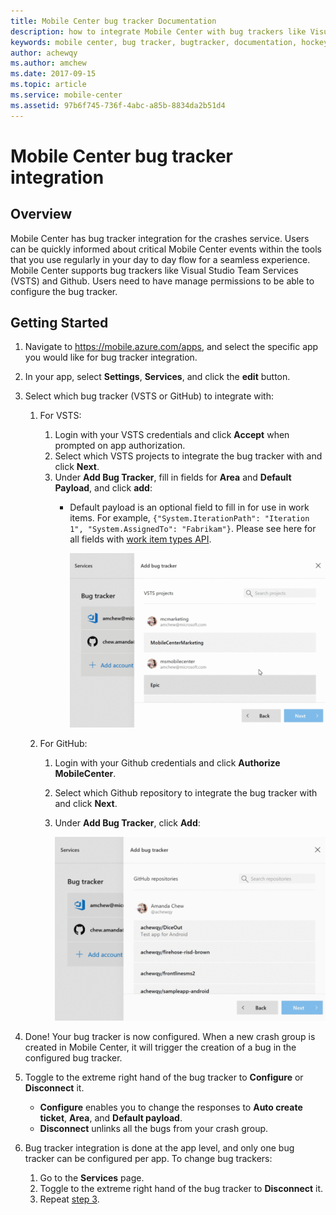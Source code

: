 ```yaml
---
title: Mobile Center bug tracker Documentation
description: how to integrate Mobile Center with bug trackers like Visual Studio Team Services (VSTS) and Github
keywords: mobile center, bug tracker, bugtracker, documentation, hockeyapp, integration VSTS, integration github
author: achewqy
ms.author: amchew
ms.date: 2017-09-15
ms.topic: article
ms.service: mobile-center
ms.assetid: 97b6f745-736f-4abc-a85b-8834da2b51d4
---
```


# Mobile Center bug tracker integration
## Overview

Mobile Center has bug tracker integration for the crashes service. Users can be quickly informed about critical Mobile Center events within the tools that you use regularly in your day to day flow for a seamless experience. Mobile Center supports bug trackers like Visual Studio Team Services (VSTS) and Github. Users need to have manage permissions to be able to configure the bug tracker.

## Getting Started

1. Navigate to https://mobile.azure.com/apps, and select the specific app you would like for bug tracker integration.

1. In your app, select **Settings**, **Services**, and click the **edit** button.

1. <a name="step3"/>Select which bug tracker (VSTS or GitHub) to integrate with:

	1. For VSTS:

		1. Login with your VSTS credentials and click **Accept** when prompted on app authorization.
		1. Select which VSTS projects to integrate the bug tracker with and click **Next**.
		1. Under **Add Bug Tracker**, fill in fields for **Area** and **Default Payload**, and click **add**:
			- Default payload is an optional field to fill in for use in work items. For example, `{"System.IterationPath": "Iteration 1", "System.AssignedTo": "Fabrikam"}`. Please see here for all fields with [work item types API](https://docs.microsoft.com/vsts/integrate/#Getaworkitemtype).

	  			![How to add a bug tracker for VSTS](media/addBugTrackerVSTS.gif)



	1. For GitHub:

		1. Login with your Github credentials and click **Authorize MobileCenter**.
		1. Select which Github repository to integrate the bug tracker with and click **Next**.
		1. Under **Add Bug Tracker**, click **Add**:

			![How to add a bug tracker for GitHub](media/addBugTrackerGitHub.gif)

1. Done! Your bug tracker is now configured. When a new crash group is created in Mobile Center, it will trigger the creation of a bug in the configured bug tracker.

1. Toggle to the extreme right hand of the bug tracker to **Configure** or **Disconnect** it.

	- **Configure** enables you to change the responses to **Auto create ticket**, **Area**, and **Default payload**.
	- **Disconnect** unlinks all the bugs from your crash group.

1. Bug tracker integration is done at the app level, and only one bug tracker can be configured per app. To change bug trackers:

	1. Go to the **Services** page.
	1. Toggle to the extreme right hand of the bug tracker to **Disconnect** it.
	1. Repeat [step 3](#step3).
